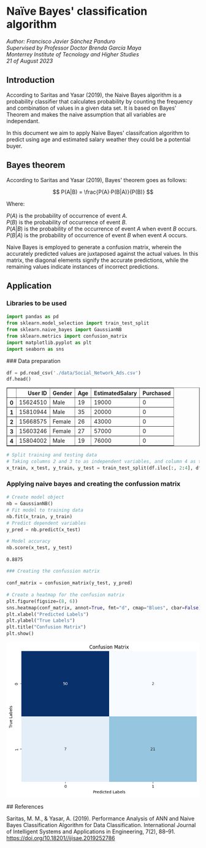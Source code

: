 # Naïve Bayes' classification algorithm

*Author: Francisco Javier Sánchez Panduro\
Supervised by Professor Doctor Brenda García Maya\
Monterrey Institute of Tecnology and Higher Studies\
21 of August 2023*

## Introduction
According to Saritas and Yasar (2019), the Naive Bayes algorithm is a probability classifier that calculates probability by counting the frequency and combination of values in a given data set. It is based on Bayes' Theorem and makes the naive assumption that all variables are independant. 

In this document we aim to apply Naive Bayes' classifcation algorithm to predict using age and estimated salary weather they could be a potential buyer. 

## Bayes theorem

According to Saritas and Yasar (2019), Bayes' theorem goes as follows:

$$
P(A|B) = \frac{P(A)·P(B|A)}{P(B)}
$$

Where:

$P(A)$ is the probability of occurrence of event $A$.\
$P(B)$ is the probability of occurrence of event $B$.\
$P(A|B)$ is the probability of the occurrence of event $A$ when event $B$ occurs.\
$P(B|A)$ is the probability of occurrence of event $B$ when event $A$ occurs.

Naive Bayes is employed to generate a confusion matrix, wherein the accurately predicted values are juxtaposed against the actual values. In this matrix, the diagonal elements signify the accurate predictions, while the remaining values indicate instances of incorrect predictions.

## Application

### Libraries to be used


```python
import pandas as pd
from sklearn.model_selection import train_test_split
from sklearn.naive_bayes import GaussianNB
from sklearn.metrics import confusion_matrix
import matplotlib.pyplot as plt
import seaborn as sns
```

### Data preparation


```python
df = pd.read_csv('./data/Social_Network_Ads.csv')
df.head()
```




<div>
<style scoped>
    .dataframe tbody tr th:only-of-type {
        vertical-align: middle;
    }

    .dataframe tbody tr th {
        vertical-align: top;
    }

    .dataframe thead th {
        text-align: right;
    }
</style>
<table border="1" class="dataframe">
  <thead>
    <tr style="text-align: right;">
      <th></th>
      <th>User ID</th>
      <th>Gender</th>
      <th>Age</th>
      <th>EstimatedSalary</th>
      <th>Purchased</th>
    </tr>
  </thead>
  <tbody>
    <tr>
      <th>0</th>
      <td>15624510</td>
      <td>Male</td>
      <td>19</td>
      <td>19000</td>
      <td>0</td>
    </tr>
    <tr>
      <th>1</th>
      <td>15810944</td>
      <td>Male</td>
      <td>35</td>
      <td>20000</td>
      <td>0</td>
    </tr>
    <tr>
      <th>2</th>
      <td>15668575</td>
      <td>Female</td>
      <td>26</td>
      <td>43000</td>
      <td>0</td>
    </tr>
    <tr>
      <th>3</th>
      <td>15603246</td>
      <td>Female</td>
      <td>27</td>
      <td>57000</td>
      <td>0</td>
    </tr>
    <tr>
      <th>4</th>
      <td>15804002</td>
      <td>Male</td>
      <td>19</td>
      <td>76000</td>
      <td>0</td>
    </tr>
  </tbody>
</table>
</div>




```python
# Split training and testing data
# Taking columns 2 and 3 to as independent variables, and column 4 as the dependent variable
x_train, x_test, y_train, y_test = train_test_split(df.iloc[:, 2:4], df.iloc[:, 4], test_size=0.2)
```

### Applying naive bayes and creating the confussion matrix


```python
# Create model object
nb = GaussianNB()
# Fit model to training data 
nb.fit(x_train, y_train)
# Predict dependent variables
y_pred = nb.predict(x_test)
```


```python
# Model accuracy
nb.score(x_test, y_test)
```




    0.8875




```python
### Creating the confussion matrix
```


```python
conf_matrix = confusion_matrix(y_test, y_pred)
```


```python
# Create a heatmap for the confusion matrix
plt.figure(figsize=(8, 6))
sns.heatmap(conf_matrix, annot=True, fmt="d", cmap="Blues", cbar=False)
plt.xlabel("Predicted Labels")
plt.ylabel("True Labels")
plt.title("Confusion Matrix")
plt.show()
```


    
![png](graphs/output_12_0.png)
    


## References

Saritas, M. M., & Yasar, A. (2019). Performance Analysis of ANN and Naive Bayes Classification Algorithm for Data Classification. International Journal of Intelligent Systems and Applications in Engineering, 7(2), 88–91. https://doi.org/10.18201//ijisae.2019252786
